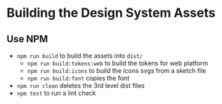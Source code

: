 # Building the Design System Assets

## Use NPM

- `npm run build` to build the assets into `dist/`
    - `npm run build:tokens:web` to build the tokens for web platform
    - `npm run build:icons` to build the icons svgs from a sketch file
    - `npm run build:font` copies the font
- `npm run clean` deletes the 3rd level dist files
- `npm test` to run a lint check
